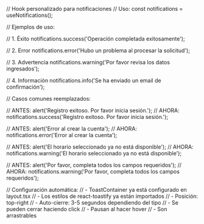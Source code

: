 // Hook personalizado para notificaciones
// Uso: const notifications = useNotifications();

// Ejemplos de uso:

// 1. Éxito
notifications.success('Operación completada exitosamente');

// 2. Error
notifications.error('Hubo un problema al procesar la solicitud');

// 3. Advertencia
notifications.warning('Por favor revisa los datos ingresados');

// 4. Información
notifications.info('Se ha enviado un email de confirmación');

// Casos comunes reemplazados:

// ANTES: alert('Registro exitoso. Por favor inicia sesión.');
// AHORA: notifications.success('Registro exitoso. Por favor inicia sesión.');

// ANTES: alert('Error al crear la cuenta');
// AHORA: notifications.error('Error al crear la cuenta');

// ANTES: alert('El horario seleccionado ya no está disponible');
// AHORA: notifications.warning('El horario seleccionado ya no está disponible');

// ANTES: alert('Por favor, completa todos los campos requeridos');
// AHORA: notifications.warning('Por favor, completa todos los campos requeridos');

// Configuración automática:
// - ToastContainer ya está configurado en layout.tsx
// - Los estilos de react-toastify ya están importados
// - Posición: top-right
// - Auto-cierre: 3-5 segundos dependiendo del tipo
// - Se pueden cerrar haciendo click
// - Pausan al hacer hover
// - Son arrastrables
